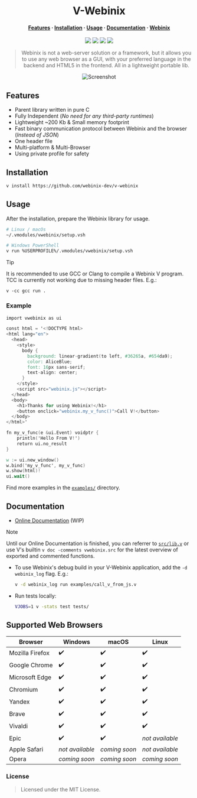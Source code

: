 <div align="center">

# V-Webinix

#### [Features](#features) · [Installation](#installation) · [Usage](#usage) · [Documentation](#documentation) · [Webinix](https://github.com/webinix-dev/webinix)

[build-status]: https://img.shields.io/github/actions/workflow/status/webinix-dev/v-webinix/ci.yml?branch=main&style=for-the-badge&logo=V&labelColor=414868&logoColor=C0CAF5
[last-commit]: https://img.shields.io/github/last-commit/webinix-dev/v-webinix?style=for-the-badge&logo=github&logoColor=C0CAF5&labelColor=414868
[release-version]: https://img.shields.io/github/v/release/webinix-dev/v-webinix?style=for-the-badge&logo=webtrees&logoColor=C0CAF5&labelColor=414868&color=7664C6
[license]: https://img.shields.io/github/license/webinix-dev/v-webinix?style=for-the-badge&logo=opensourcehardware&label=License&logoColor=C0CAF5&labelColor=414868&color=8c73cc

[![][build-status]](https://github.com/webinix-dev/v-webinix/actions?query=branch%3Amain)
[![][last-commit]](https://github.com/webinix-dev/v-webinix/pulse)
[![][release-version]](https://github.com/webinix-dev/v-webinix/releases/latest)
[![][license]](https://github.com/webinix-dev/v-webinix/blob/main/LICENSE)

> Webinix is not a web-server solution or a framework, but it allows you to use any web browser as a GUI, with your preferred language in the backend and HTML5 in the frontend. All in a lightweight portable lib.

![Screenshot](https://github.com/webinix-dev/webinix/assets/34311583/57992ef1-4f7f-4d60-8045-7b07df4088c6)

</div>

## Features

- Parent library written in pure C
- Fully Independent (_No need for any third-party runtimes_)
- Lightweight ~200 Kb & Small memory footprint
- Fast binary communication protocol between Webinix and the browser (_Instead of JSON_)
- One header file
- Multi-platform & Multi-Browser
- Using private profile for safety

## Installation

```sh
v install https://github.com/webinix-dev/v-webinix
```

## Usage

After the installation, prepare the Webinix library for usage.

```sh
# Linux / macOs
~/.vmodules/vwebinix/setup.vsh
```

```sh
# Windows PowerShell
v run %USERPROFILE%/.vmodules/vwebinix/setup.vsh
```

> [!TIP]
> It is recommended to use GCC or Clang to compile a Webinix V program.
> TCC is currently not working due to missing header files. E.g.:
>
> ```
> v -cc gcc run .
> ```

### Example

```v
import vwebinix as ui

const html = '<!DOCTYPE html>
<html lang="en">
  <head>
    <style>
      body {
        background: linear-gradient(to left, #36265a, #654da9);
        color: AliceBlue;
        font: 16px sans-serif;
        text-align: center;
      }
    </style>
    <script src="webinix.js"></script>
  </head>
  <body>
    <h1>Thanks for using Webinix!</h1>
    <button onclick="webinix.my_v_func()">Call V!</button>
  </body>
</html>'

fn my_v_func(e &ui.Event) voidptr {
	println('Hello From V!')
	return ui.no_result
}

w := ui.new_window()
w.bind('my_v_func', my_v_func)
w.show(html)!
ui.wait()
```

Find more examples in the [`examples/`](https://github.com/webinix-dev/v-webinix/tree/main/examples) directory.

## Documentation

- [Online Documentation](https://webinix.me/docs/#/v) (WIP)

> [!NOTE]
> Until our Online Documentation is finished, you can referrer to [`src/lib.v`](https://github.com/webinix-dev/v-webinix/tree/main/src/lib.v) or use V's builtin `v doc -comments vwebinix.src` for the latest overview of exported and commented functions.

- To use Webinix's debug build in your V-Webinix application, add the `-d webinix_log` flag. E.g.:

  ```sh
  v -d webinix_log run examples/call_v_from_js.v
  ```

- Run tests locally:

  ```sh
  VJOBS=1 v -stats test tests/
  ```

## Supported Web Browsers

| Browser         | Windows         | macOS         | Linux           |
| --------------- | --------------- | ------------- | --------------- |
| Mozilla Firefox | ✔️              | ✔️            | ✔️              |
| Google Chrome   | ✔️              | ✔️            | ✔️              |
| Microsoft Edge  | ✔️              | ✔️            | ✔️              |
| Chromium        | ✔️              | ✔️            | ✔️              |
| Yandex          | ✔️              | ✔️            | ✔️              |
| Brave           | ✔️              | ✔️            | ✔️              |
| Vivaldi         | ✔️              | ✔️            | ✔️              |
| Epic            | ✔️              | ✔️            | _not available_ |
| Apple Safari    | _not available_ | _coming soon_ | _not available_ |
| Opera           | _coming soon_   | _coming soon_ | _coming soon_   |

### License

> Licensed under the MIT License.
